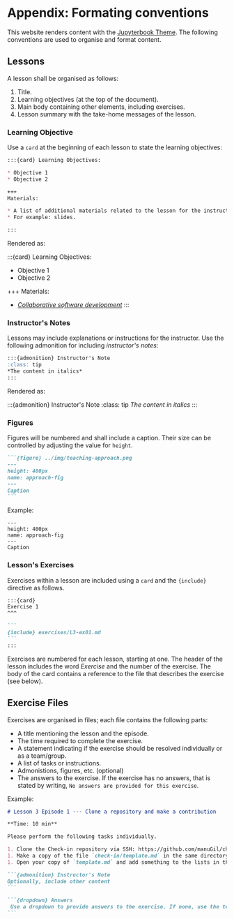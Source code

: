 # Appendix: Formating conventions

This website renders content with the [Jupyterbook Theme](https://jupyterbook.org/en/stable/basics/organize.html). The following conventions are used to organise and format content.


## Lessons
A lesson shall be organised as follows:

1. Title.
1. Learning objectives (at the top of the document).
2. Main body containing other elements, including exercises. 
2. Lesson summary with the take-home messages of the lesson.

### Learning Objective

Use a `card` at the beginning of each lesson to state the learning objectives:

````md
:::{card} Learning Objectives:

* Objective 1
* Objective 2

+++
Materials:

* A list of additional materials related to the lesson for the instructor. 
* For example: slides.

:::
````

Rendered as:

:::{card} Learning Objectives:

* Objective 1
* Objective 2

+++
Materials:
* *[Collaborative software development](https://docs.google.com/presentation/d/1yBy_4r9aHhsUH9AH1s7zLWIQ_h20xNKVYM1somPnz1Q/edit?usp=sharing)*
:::



### Instructor's Notes
Lessons may include explanations or instructions for the instructor. Use the following admonition for including *instructor's notes*:

```md
:::{admonition} Instructor's Note 
:class: tip
*The content in italics*
:::
```
Rendered as:

:::{admonition} Instructor's Note 
:class: tip
*The content in italics*
:::

### Figures

Figures will be numbered and shall include a caption. Their size can be controlled by adjusting the value for `height`.

````md
```{figure} ../img/teaching-approach.png
---
height: 400px
name: approach-fig
---
Caption
```
````
Example:

```{figure} ../img/teaching-approach.png
---
height: 400px
name: approach-fig
---
Caption
```

### Lesson's Exercises

Exercises within a lesson are included using a `card`  and the `{include}` directive as follows.

````md
:::{card} 
Exercise 1 
^^^    

```
{include} exercises/L3-ex01.md
```
:::
````

Exercises are numbered for each lesson, starting at one. The header of the lesson includes the word *Exercise* and the number of the exercise. The body of the card contains a reference to the file that describes the exercise (see below).  


## Exercise Files

Exercises are organised in files; each file  contains the following parts:

* A title mentioning the lesson and the episode. 
* The time required to complete the exercise.
* A statement indicating if the exercise should be resolved individually or as a team/group.
* A list of tasks or instructions.
* Admonistions, figures, etc. (optional)
* The answers to the exercise. If the exercise has no answers, that is stated by writing, `No answers are provided for this exercise`. 


Example:

````md
# Lesson 3 Episode 1 --- Clone a repository and make a contribution 

**Time: 10 min**

Please perform the following tasks individually.

1. Clone the Check-in repository via SSH: https://github.com/manuGil/check-in
1. Make a copy of the file `check-in/template.md` in the same directory; 
1. Open your copy of `template.md` and add something to the lists in the file.

```{admonition} Instructor's Note
Optionally, include other content
```

```{dropdown} Answers
 Use a dropdown to provide answers to the exercise. If none, use the text: "No answers are provided for this exercise."
```
````
